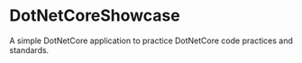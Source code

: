 # DotNetCoreShowcase
A simple DotNetCore application to practice DotNetCore code practices and standards.
